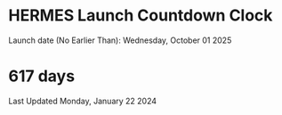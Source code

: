 # HERMES Launch Countdown Clock

Launch date (No Earlier Than): Wednesday, October 01 2025
# 617 days

Last Updated Monday, January 22 2024